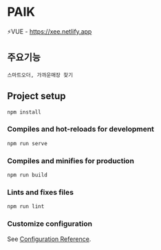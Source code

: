 # PAIK

⚡VUE - https://xee.netlify.app


## 주요기능
```
스마트오더, 가까운매장 찾기
```

## Project setup
```
npm install
```

### Compiles and hot-reloads for development
```
npm run serve
```

### Compiles and minifies for production
```
npm run build
```

### Lints and fixes files
```
npm run lint
```

### Customize configuration
See [Configuration Reference](https://cli.vuejs.org/config/).
